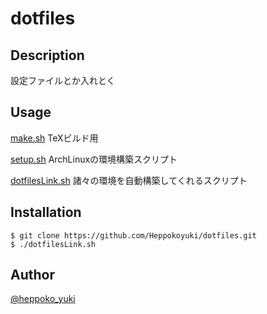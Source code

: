 # dotfiles

## Description

設定ファイルとか入れとく

## Usage

[make.sh](/make.sh) TeXビルド用

[setup.sh](/setup.sh) ArchLinuxの環境構築スクリプト

[dotfilesLink.sh](/dotfilesLink.sh) 諸々の環境を自動構築してくれるスクリプト

## Installation

    $ git clone https://github.com/Heppokoyuki/dotfiles.git
    $ ./dotfilesLink.sh

## Author

[@heppoko_yuki](https://twitter.com/heppoko_yuki)

